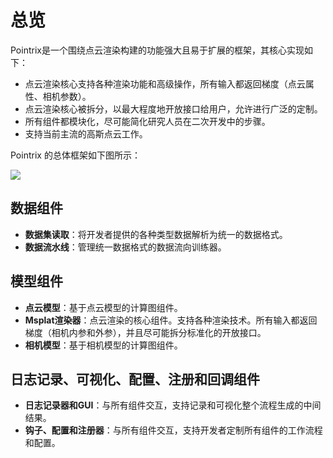 # 总览

Pointrix是一个围绕点云渲染构建的功能强大且易于扩展的框架，其核心实现如下：

- 点云渲染核心支持各种渲染功能和高级操作，所有输入都返回梯度（点云属性、相机参数）。
- 点云渲染核心被拆分，以最大程度地开放接口给用户，允许进行广泛的定制。
- 所有组件都模块化，尽可能简化研究人员在二次开发中的步骤。
- 支持当前主流的高斯点云工作。

Pointrix 的总体框架如下图所示：

![](../../images/framework_new.png)

## 数据组件
- **数据集读取**：将开发者提供的各种类型数据解析为统一的数据格式。
- **数据流水线**：管理统一数据格式的数据流向训练器。

## 模型组件
- **点云模型**：基于点云模型的计算图组件。
- **Msplat渲染器**：点云渲染的核心组件。支持各种渲染技术。所有输入都返回梯度（相机内参和外参），并且尽可能拆分标准化的开放接口。
- **相机模型**：基于相机模型的计算图组件。

## 日志记录、可视化、配置、注册和回调组件
- **日志记录器和GUI**：与所有组件交互，支持记录和可视化整个流程生成的中间结果。
- **钩子、配置和注册器**：与所有组件交互，支持开发者定制所有组件的工作流程和配置。